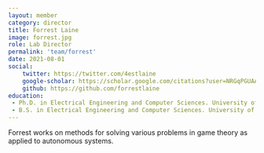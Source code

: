 ```yaml
---
layout: member
category: director
title: Forrest Laine
image: forrest.jpg
role: Lab Director
permalink: 'team/forrest'
date: 2021-08-01
social:
    twitter: https://twitter.com/4estlaine
    google-scholar: https://scholar.google.com/citations?user=NRGqPGUAAAAJ&hl=en&oi=ao
    github: https://github.com/forrestlaine
education:
 - Ph.D. in Electrical Engineering and Computer Sciences. University of California, Berkeley, August 2021.
 - B.S. in Electrical Engineering and Computer Sciences. University of California, Berkeley, May 2015.
---
```

Forrest works on methods for solving various problems in game theory as applied to autonomous systems. 
